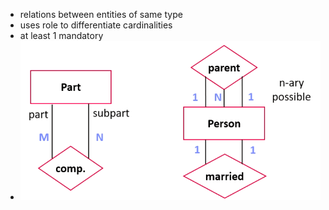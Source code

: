 + relations between entities of same type
+ uses role to differentiate cardinalities
+ at least 1 mandatory
+ ![](../../../../../z_images/Pasted%20image%2020220315123913.png)